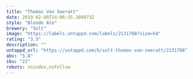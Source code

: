 ```yaml
---
title: "Thomas Van Seeratt"
date: 2019-02-08T14:06:55.308973Z
style: "Blonde Ale"
brewery: "Solt"
image: "https://labels.untappd.com/labels/2131708?size=hd"
rating: "3.5"
description: ""
untappd_url: "https://untappd.com/b/solt-thomas-van-seeratt/2131708"
abv: "5.8"
ibu: "22"
robots: noindex,nofollow
---
```

